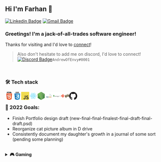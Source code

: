 ## Hi I'm Farhan 👋

[![Linkedin Badge](https://img.shields.io/badge/-Farhan%20Daud-blue?style=flat&logo=Linkedin&logoColor=white&link=https://www.linkedin.com/in/Hantasmagoria/)](https://www.linkedin.com/in/Hantasmagoria/) [![Gmail Badge](https://img.shields.io/badge/-Farhan%20Daud-c14438?style=flat&logo=Gmail&logoColor=white&link=mailto:Farhan.Daud.hypersfusion@gmail.com)](mailto:Farhan.Daud.hypersfusion@gmail.com)

### Greetings! I'm a jack-of-all-trades software engineer!

Thanks for visiting and I'd love to [connect](https://www.linkedin.com/in/Hantasmagoria/)!

> Also don't hesitate to add me on discord, I'd love to connect!
> [![Discord Badge](https://img.shields.io/badge/-Add%20this%20ID%20=>-blue?style=flat&label=&logo=discord&logoColor=ffffff&color=7389D8&labelColor=6A7EC2&link=https://discordapp.com/users/137706148357734400)](https://discordapp.com/users/137706148357734400)`AndrewOfEnvy#0001`

<br/>

### 🛠 Tech stack

[<img align="left" alt="HTML5" width="26px"    src="https://raw.githubusercontent.com/github/explore/80688e429a7d4ef2fca1e82350fe8e3517d3494d/topics/html/html.png"/>][wdi] [<img align="left" alt="CSS3" width="26px"    src="https://raw.githubusercontent.com/github/explore/80688e429a7d4ef2fca1e82350fe8e3517d3494d/topics/css/css.png"/>][csi] [<img align="left" alt="JavaScript" width="26px"    src="https://raw.githubusercontent.com/github/explore/80688e429a7d4ef2fca1e82350fe8e3517d3494d/topics/javascript/javascript.png"/>][jsi]
[<img align="left" alt="React" width="26px"    src="https://raw.githubusercontent.com/github/explore/80688e429a7d4ef2fca1e82350fe8e3517d3494d/topics/react/react.png"/>][react] [<img align="left" alt="Node.js" width="26px"    src="https://raw.githubusercontent.com/github/explore/80688e429a7d4ef2fca1e82350fe8e3517d3494d/topics/nodejs/nodejs.png"/>][wdi]
[<img align="left" alt="MySQL" width="26px"    src="https://raw.githubusercontent.com/github/explore/80688e429a7d4ef2fca1e82350fe8e3517d3494d/topics/mysql/mysql.png"/>][wdi] [<img align="left" alt="MongoDB" width="26px"    src="https://raw.githubusercontent.com/github/explore/80688e429a7d4ef2fca1e82350fe8e3517d3494d/topics/mongodb/mongodb.png"/>][wdi]
[<img align="left" alt="Git" width="26px"    src="https://raw.githubusercontent.com/github/explore/80688e429a7d4ef2fca1e82350fe8e3517d3494d/topics/git/git.png"/>][wdi] [<img align="left" alt="GitHub" width="26px"    src="https://raw.githubusercontent.com/github/explore/78df643247d429f6cc873026c0622819ad797942/topics/github/github.png"/>][wdi]

[wdi]: https://camo.githubusercontent.com/36413d968ccb4542d06af936e30e6213bd864607/68747470733a2f2f692e696d6775722e636f6d2f556c3436676f6e2e706e67
[jsi]: https://camo.githubusercontent.com/36413d968ccb4542d06af936e30e6213bd864607/68747470733a2f2f692e696d6775722e636f6d2f556c3436676f6e2e706e67
[csi]: https://camo.githubusercontent.com/36413d968ccb4542d06af936e30e6213bd864607/68747470733a2f2f692e696d6775722e636f6d2f556c3436676f6e2e706e67
[react]: https://hackernoon.com/images/pq25y3ylr.jpgwxH9e_vrAK4TdffpxKY3QGyHCpxFcQ0

<br/>

### 🌟 2022 Goals:

- Finish Portfolio design draft (new-final-final-finalest-final-draft-final-draft.psd)
- Reorganize cat picture album in D drive
- Consistently document my daughter's growth in a journal of some sort (pending some planning)

<br/>

<details>
<summary><strong> 🎮 Gaming</strong></summary>
Currently Playing: 
<ul>
    <li><a href="https://www.toweroffantasy-global.com/"><img alt="ToF" width="32px" src="https://is2-ssl.mzstatic.com/image/thumb/Purple122/v4/43/cd/7d/43cd7d8f-75f4-65a0-bcdb-ec174ac61a92/AppIcon-0-0-1x_U007emarketing-0-0-0-7-0-0-sRGB-0-0-0-GLES2_U002c0-512MB-85-220-0-0.png/256x256bb.jpg"/> Tower of Fantasy(global)</a>
    <li><a href="https://www.ea.com/games/apex-legends"><img alt="Apex Legends Icon" width="32px" src="http://www.rw-designer.com/icon-image/21509-256x256x32.png"/> Apex Legends</a>
    <li><a href="https://store.steampowered.com/app/739630/Phasmophobia/"><img alt="Phasmophobia Icon" width="32px" src="https://cdn2.steamgriddb.com/file/sgdb-cdn/icon/20479c788fb27378c2c99eadcf207e7f/32/256x256.png"/> Phasmophobia</a>
    <li><a href="https://www.blazblue.jp/cf/ac/"><img alt="Blazblue Icon" width="32px" src="https://blazblue.wiki/images/thumb/c/c8/BlazBlue_Central_Fiction_Logo.png/300px-BlazBlue_Central_Fiction_Logo.png"/> Blazblue(CentralFiction)</a>
    <li><a href="https://www.stardewvalley.net/"><img alt="Stardew Valley Icon" width="32px" src="https://stardewvalleywiki.com/mediawiki/images/b/b2/Animals_Icon.png"/> Stardew Valley</a>
    <li><a href="https://www.minecraft.net/en-us"><img alt="Minecraft Icon" width="32px" src="https://static.wikia.nocookie.net/animatorvsanimation/images/5/52/MinecraftIcon.png/revision/latest/scale-to-width-down/256?cb=20190830150033"/> Minecraft</a>
</ul>

<strong>Gaming 2022 Goals:</strong>

<ul>
    <li> Complete holistic aim training according to <a href="https://www.dropbox.com/s/vaba3potfhf9jy1/KovaaK%20aim%20workout%20routines.pdf?dl=0">Aimer7's KovaaK guide</a>
    <li> <s>Set up foundation for agricultural army in Stardew Valley</s>
    <li> <s>attain intermediate-level proficiency in usage of Yuuki Terumi's b&b combos</s>
    <li> <s>complete building a village with a population of 6.9 million with an unemployment rate below 3.6%</s>
</ul>
</details>
